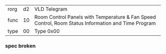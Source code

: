 
|    |   |   |
| -- | - | - |
| rorg | d2 | VLD Telegram |
| func | 10 | Room Control Panels with Temperature & Fan Speed Control, Room Status Information and Time Program |
| type | 00 | Type 0x00 |

### spec broken
  